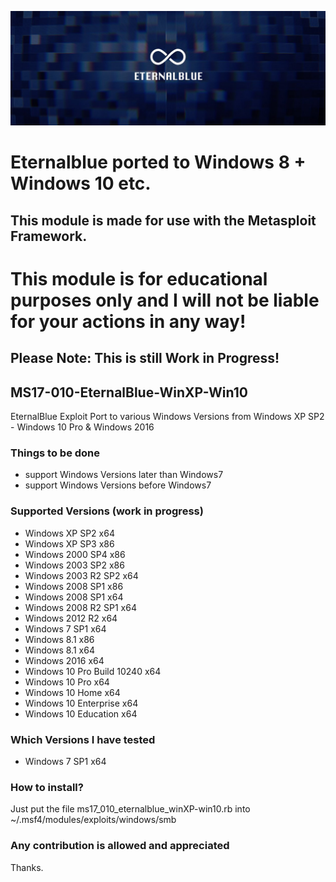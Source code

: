 ![](eternalblue.jpg)

# Eternalblue ported to Windows 8 + Windows 10 etc.

## This module is made for use with the Metasploit Framework.

This module is for educational purposes only  and I will not be liable for your actions in any way!
===================================================================================================


## Please Note: This is still Work in Progress!

## MS17-010-EternalBlue-WinXP-Win10
EternalBlue Exploit Port to various Windows Versions from Windows XP SP2 - Windows 10 Pro & Windows 2016

### Things to be done
* support Windows Versions later than Windows7
* support Windows Versions before Windows7

### Supported Versions (work in progress)
* Windows XP SP2 x64
* Windows XP SP3 x86
* Windows 2000 SP4 x86
* Windows 2003 SP2 x86
* Windows 2003 R2 SP2 x64
* Windows 2008 SP1 x86
* Windows 2008 SP1 x64
* Windows 2008 R2 SP1 x64
* Windows 2012 R2 x64
* Windows 7 SP1 x64
* Windows 8.1 x86
* Windows 8.1 x64
* Windows 2016 x64
* Windows 10 Pro Build 10240 x64
* Windows 10 Pro x64
* Windows 10 Home x64
* Windows 10 Enterprise x64
* Windows 10 Education x64

### Which Versions I have tested
* Windows 7 SP1 x64

### How to install?

Just put the file  ms17_010_eternalblue_winXP-win10.rb  into  ~/.msf4/modules/exploits/windows/smb

### Any contribution is allowed and appreciated

Thanks.
